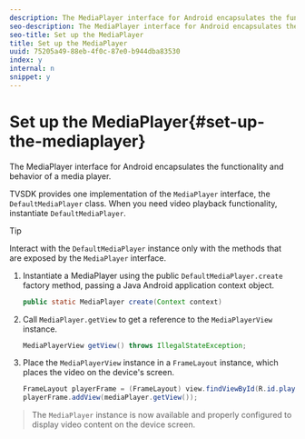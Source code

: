 ```yaml
---
description: The MediaPlayer interface for Android encapsulates the functionality and behavior of a media player.
seo-description: The MediaPlayer interface for Android encapsulates the functionality and behavior of a media player.
seo-title: Set up the MediaPlayer
title: Set up the MediaPlayer
uuid: 75205a49-88eb-4f0c-87e0-b944dba83530
index: y
internal: n
snippet: y
---
```


# Set up the MediaPlayer{#set-up-the-mediaplayer}

The MediaPlayer interface for Android encapsulates the functionality and behavior of a media player.

TVSDK provides one implementation of the `MediaPlayer` interface, the `DefaultMediaPlayer` class. When you need video playback functionality, instantiate `DefaultMediaPlayer`.

>[!TIP]
>
>Interact with the `DefaultMediaPlayer` instance only with the methods that are exposed by the `MediaPlayer` interface.

1. Instantiate a MediaPlayer using the public `DefaultMediaPlayer.create` factory method, passing a Java Android application context object.

   ```java
   public static MediaPlayer create(Context context) 
   
   ```

1. Call `MediaPlayer.getView` to get a reference to the `MediaPlayerView` instance.

   ```java
   MediaPlayerView getView() throws IllegalStateException; 
   
   ```

1. Place the `MediaPlayerView` instance in a `FrameLayout` instance, which places the video on the device's screen.

   ```java
   FrameLayout playerFrame = (FrameLayout) view.findViewById(R.id.playerFrame); 
   playerFrame.addView(mediaPlayer.getView()); 
   
   ```

>The `MediaPlayer` instance is now available and properly configured to display video content on the device screen. 
